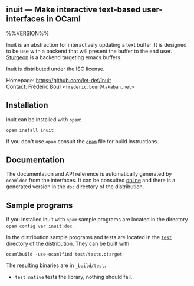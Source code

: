 inuit — Make interactive text-based user-interfaces in OCaml
-------------------------------------------------------------------------------
%%VERSION%%

Inuit is an abstraction for interactively updating a text buffer. 
It is designed to be use with a backend that will present the buffer to the
end user.
[Sturgeon](https://github.com/let-def/sturgeon) is a backend targeting emacs
buffers.

Inuit is distributed under the ISC license.

Homepage: https://github.com/let-def/inuit  
Contact: Frédéric Bour `<frederic.bour@lakaban.net>`

## Installation

inuit can be installed with `opam`:

    opam install inuit

If you don't use `opam` consult the [`opam`](opam) file for build
instructions.

## Documentation

The documentation and API reference is automatically generated by
`ocamldoc` from the interfaces. It can be consulted [online][doc]
and there is a generated version in the `doc` directory of the
distribution.

[doc]: https://let-def.github.io/inuit/doc

## Sample programs

If you installed inuit with `opam` sample programs are located in
the directory `opam config var inuit:doc`.

In the distribution sample programs and tests are located in the
[`test`](test) directory of the distribution. They can be built with:

    ocamlbuild -use-ocamlfind test/tests.otarget

The resulting binaries are in `_build/test`.

- `test.native` tests the library, nothing should fail.
